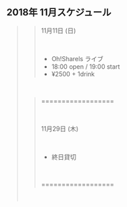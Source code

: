 ## 2018年 11月スケジュール

>> 11月11日 (日)
>> 
>> <br/>
>> 
>> - Oh!Sharels ライブ                
>> - 18:00 open / 19:00 start
>> - ¥2500 + 1drink
>
> <br/>
>
>> ==================
>> 
>> <br/>
>> 
>> 11月29日 (木)
>> 
>> <br/>
>> 
>> - 終日貸切
>> 
>> <br/>
>> 
>> ==================
>
> <br/>
